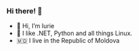 ### Hi there! 👋

- 👋 Hi, I’m Iurie
- 🙂 I like .NET, Python and all things Linux.
- 🇲🇩 I live in the Republic of Moldova

<!---
iurie5100/iurie5100 is a ✨ special ✨ repository because its `README.md` (this file) appears on your GitHub profile.
You can click the Preview link to take a look at your changes.
--->
